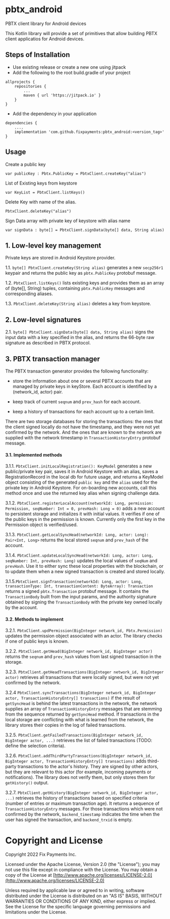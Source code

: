 # pbtx_android

PBTX client library for Android devices

This Kotlin library will provide a set of primitives that allow building PBTX client applicatios for
Android devices.

## Steps of Installation

- Use existing release or create a new one using jitpack
- Add the following to the root build.gradle of your project

```
allprojects {
	repositories {
	    ...
		maven { url 'https://jitpack.io' }
	}
}
```

- Add the dependency in your application

```
dependencies {
    ....
    implementation 'com.github.fixpayments:pbtx_android:<version_tag>'
}
```

## Usage

Create a public key

``
var publicKey : Pbtx.PublicKey = PbtxClient.createKey("alias")
``

List of Existing keys from keystore

``
var KeyList = PbtxClient.listKeys()
``

Delete Key with name of the alias.

``
PbtxClient.deleteKey("alias")
``

Sign Data array with private key of keystore with alias name

``
var signData : byte[] = PbtxClient.signData(byte[] data, String alias)
``

## 1. Low-level key management

Private keys are stored in Android Keystore provider.

1.1. `byte[] PbtxClient.createKey(String alias)` generates a new `secp256r1` keypair and returns the
public key as `pbtx.PublicKey` protobuf message.

1.2. `PbtxClient.listKeys()` lists existing keys and provides them as an array of (byte[], String)
tuples, containing `pbtx.PublicKey` messages and corresponding aliases.

1.3. `PbtxClient.deleteKey(String alias)` deletes a key from keystore.

## 2. Low-level signatures

2.1. `byte[] PbtxClient.signData(byte[] data, String alias)` signs the input data with a key
specified in the alias, and returns the 66-byte raw signature as described in PBTX protocol.

## 3. PBTX transaction manager

The PBTX transaction generator provides the following functionality:

* store the information about one or several PBTX accounts that are managed by private keys in
  keyStore. Each account is identified by a (network_id, actor) pair.

* keep track of current `seqnum` and `prev_hash` for each account.

* keep a history of transactions for each account up to a certain limit.

There are two storage databases for storing the transactions: the ones that the client signed
locally do not have the timestamp, and they were not yet confirmed by the network. And the ones that
are known to the network are supplied with the network timestamp in `TransactionHistoryEntry`
protobuf message.

#### 3.1. Implemented methods

3.1.1. `PbtxClient.initLocalRegistration(): KeyModel` generates a new public/private key pair, saves it
in Android Keystore with an alias, saves a RegistrationRecord in the local db for future usage, and
returns a KeyModel object consisting of the generated `public key` and the `alias` used for the
private key in Android Keystore. For on-boarding new accounts, call this method once and use the
returned key alias when signing challenge data.

3.1.2. `PbtxClient.registerLocalAccount(networkId: Long, permission: Permission, seqNumber: Int = 0, prevHash: Long = 0)`
adds a new account to persistent storage and initializes it with initial values. It verifies if one
of the public keys in the permission is known. Currently only the first key in the Permission object
is verified/used.

3.1.3. `PbtxClient.getLocalSyncHead(networkId: Long, actor: Long): Pair<Int, Long>` returns the
local stored `seqnum` and `prev_hash` of the account.

3.1.4. `PbtxClient.updateLocalSyncHead(networkId: Long, actor: Long, seqNumber: Int, prevHash: Long)`
updates the local values of `seqNum` and `prevHash`. Use it to either sync these local properties
with the blockchain, or to update them when a new signed transaction is created and stored locally.

3.1.5.`PbtxClient.signTransaction(networkId: Long, actor: Long, transactionType: Int, transactionContent: ByteArray): Transaction`
returns a signed `pbtx.Transaction` protobuf message. It contains the `TransactionBody` built from
the input params, and the authority signature obtained by signing the `TransactionBody` with the
private key owned locally by the account.

#### 3.2. Methods to implement

3.2.1. `PbtxClient.updPermission(BigInteger network_id, Pbtx.Permission)` updates the permission
object associated with an actor. The library checks if one of public keys is known.

3.2.2. `PbtxClient.getHead(BigInteger network_id, BigInteger actor)` returns the `seqnum`
and `prev_hash` values from last signed transaction in the storage.

3.2.3. `PbtxClient.getHeadTransactions(BigInteger network_id, BigInteger actor)` retrieves all
transactions that were locally signed, but were not yet confirmed by the network.

3.2.4 `PbtxClient.syncTransactions(BigInteger network_id, BigInteger actor, TransactionHistoryEntry[] transactions)`
if the result of `getSyncHead` is behind the latest transactions in the network, the network
supplies an array of `TransactionHistoryEntry` messages that are stemming from the sequence returned
by `getSyncHead` method. If transactions in the local storage are conflicting with what is learned
from the network, the library stores their copies in the log of failed transactions.

3.2.5. `PbtxClient.getFailedTransactions(BigInteger network_id, BigInteger actor, ...)` retrieves
the list of failed transactions (TODO: define the selection criteria).

3.2.6. `PbtxClient.addThirdPartyTransactions(BigInteger network_id, BigInteger actor, TransactionHistoryEntry[] transactions)`
adds third-party transactions to the actor's history. They are signed by other actors, but they are
relevant to this actor (for example, incoming payments or notifications). The library does not
verify them, but only stores them for `getHistory()` output.

3.2.7. `PbtxClient.getHistory(BigInteger network_id, BigInteger actor, ...)` retrieves the history
of transactions based on specified criteria (number of entries or maximum transaction age). It
returns a sequence of `TransactionHistoryEntry` messages. For those transactions which were not
confirmed by the network, `backend_timestamp` indicates the time when the user has signed the
transaction, and `backend_trxid` is empty.


Copyright and License
=====================

Copyright 2022 Fix Payments Inc.

Licensed under the Apache License, Version 2.0 (the "License"); you may not use this file except in
compliance with the License. You may obtain a copy of the License at
[http://www.apache.org/licenses/LICENSE-2.0](http://www.apache.org/licenses/LICENSE-2.0)

Unless required by applicable law or agreed to in writing, software distributed under the License is
distributed on an "AS IS" BASIS, WITHOUT WARRANTIES OR CONDITIONS OF ANY KIND, either express or
implied. See the License for the specific language governing permissions and limitations under the
License.

